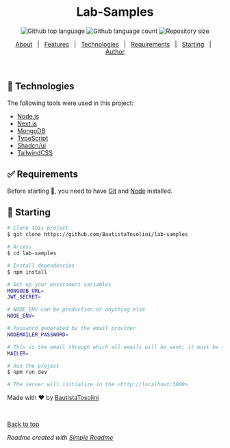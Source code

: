 <div align="center" id="top"> 

</div>

<h1 align="center">Lab-Samples</h1>

<p align="center">
    <img alt="Github top language" src="https://img.shields.io/github/languages/top/BautistaTosolini/lab-samples?color=56BEB8">

  <img alt="Github language count" src="https://img.shields.io/github/languages/count/BautistaTosolini/lab-samples?color=56BEB8">

  <img alt="Repository size" src="https://img.shields.io/github/repo-size/BautistaTosolini/lab-samples?color=56BEB8">

<p align="center">
  <a href="#dart-about">About</a> &#xa0; | &#xa0; 
  <a href="#sparkles-features">Features</a> &#xa0; | &#xa0;
  <a href="#rocket-technologies">Technologies</a> &#xa0; | &#xa0;
  <a href="#white_check_mark-requirements">Requirements</a> &#xa0; | &#xa0;
  <a href="#checkered_flag-starting">Starting</a> &#xa0; | &#xa0;
  <a href="https://github.com/BautistaTosolini" target="_blank">Author</a>
</p>

<br>

## :rocket: Technologies ##

The following tools were used in this project:

- [Node.js](https://nodejs.org/en/)
- [Next.js](https://nextjs.org)
- [MongoDB](www.mongodb.com/en)
- [TypeScript](https://www.typescriptlang.org/)
- [Shadcn/ui](https://ui.shadcn.com)
- [TailwindCSS](https://tailwindcss.com)

## :white_check_mark: Requirements ##

Before starting :checkered_flag:, you need to have [Git](https://git-scm.com) and [Node](https://nodejs.org/en/) installed.

## :checkered_flag: Starting ##

```bash
# Clone this project
$ git clone https://github.com/BautistaTosolini/lab-samples

# Access
$ cd lab-samples

# Install dependencies
$ npm install

# Set up your enviroment variables
MONGODB_URL=
JWT_SECRET=

# NODE_ENV can be production or anything else
NODE_ENV=

# Password generated by the email provider
NODEMAILER_PASSWORD=

# This is the email through which all emails will be sent; it must be the same one with which the password was generated
MAILER=

# Run the project
$ npm run dev

# The server will initialize in the <http://localhost:3000>
```

Made with :heart: by <a href="https://github.com/BautistaTosolini" target="_blank">BautistaTosolini</a>

&#xa0;

<a href="#top">Back to top</a>

*Readme created with [Simple Readme](https://marketplace.visualstudio.com/items?itemName=maurodesouza.vscode-simple-readme)*